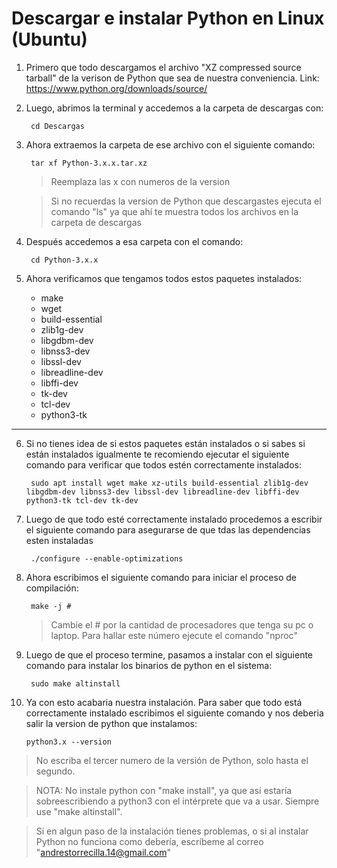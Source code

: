 # Descargar e instalar Python en Linux (Ubuntu)

1. Primero que todo descargamos el archivo "XZ compressed source tarball" de la verison de Python que sea de nuestra conveniencia. Link: https://www.python.org/downloads/source/

2. Luego, abrimos la terminal y accedemos a la carpeta de descargas con:
    
        cd Descargas

3. Ahora extraemos la carpeta de ese archivo con el siguiente comando:

        tar xf Python-3.x.x.tar.xz
    
    >Reemplaza las x con numeros de la version  

    >Si no recuerdas la version de Python que descargastes ejecuta el comando  "ls" ya que ahí te muestra todos los archivos en la carpeta de descargas

4. Después accedemos a esa carpeta con el comando:
        
        cd Python-3.x.x

5. Ahora verificamos que tengamos todos estos paquetes instalados:

    - make
    - wget
    - build-essential
    - zlib1g-dev
    - libgdbm-dev
    - libnss3-dev
    - libssl-dev
    - libreadline-dev
    - libffi-dev
    - tk-dev
    - tcl-dev
    - python3-tk
___

6. Si no tienes idea de si estos paquetes están instalados o si sabes si están instalados igualmente te recomiendo ejecutar el siguiente comando para verificar que todos estén correctamente instalados:

        sudo apt install wget make xz-utils build-essential zlib1g-dev libgdbm-dev libnss3-dev libssl-dev libreadline-dev libffi-dev python3-tk tcl-dev tk-dev

7. Luego de que todo esté correctamente instalado procedemos a escribir el siguiente comando para asegurarse de que tdas las dependencias esten instaladas

        ./configure --enable-optimizations

8. Ahora escribimos el siguiente comando  para iniciar el proceso de compilación:

        make -j #

    >Cambie el # por la cantidad de procesadores que tenga su pc o laptop. Para hallar este número ejecute el comando "nproc"

9. Luego de que el proceso termine, pasamos a instalar con el siguiente comando para instalar los binarios de python en el sistema:

        sudo make altinstall

10. Ya con esto acabaria nuestra instalación. Para saber que todo está correctamente instalado escribimos el siguiente comando y nos deberia salir la version de python que instalamos:

        python3.x --version

>No escriba el tercer numero de la versión de Python, solo hasta el segundo.

>NOTA: No instale python con "make install", ya que así estaría sobreescribiendo a python3 con el intérprete que va a usar. Siempre use "make altinstall".

>Si en algun paso de la instalación tienes problemas, o si al instalar Python no funciona como debería, escríbeme al correo "andrestorrecilla.14@gmail.com"